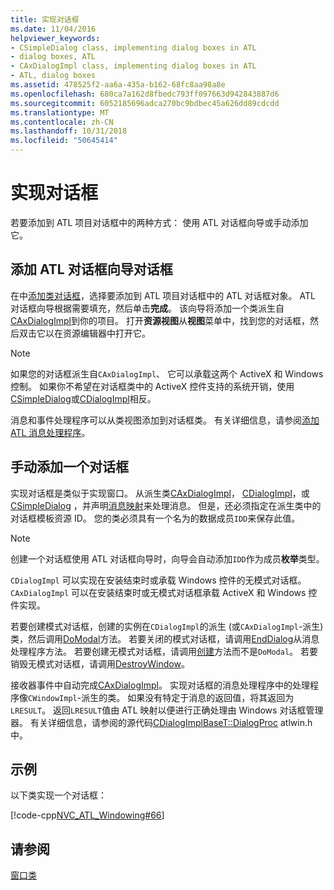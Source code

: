 ```yaml
---
title: 实现对话框
ms.date: 11/04/2016
helpviewer_keywords:
- CSimpleDialog class, implementing dialog boxes in ATL
- dialog boxes, ATL
- CAxDialogImpl class, implementing dialog boxes in ATL
- ATL, dialog boxes
ms.assetid: 478525f2-aa6a-435a-b162-68fc8aa98a8e
ms.openlocfilehash: 680ca7a162d8fbedc793ff097663d942843887d6
ms.sourcegitcommit: 6052185696adca270bc9bdbec45a626dd89cdcdd
ms.translationtype: MT
ms.contentlocale: zh-CN
ms.lasthandoff: 10/31/2018
ms.locfileid: "50645414"
---
```

# <a name="implementing-a-dialog-box"></a>实现对话框

若要添加到 ATL 项目对话框中的两种方式： 使用 ATL 对话框向导或手动添加它。

## <a name="adding-a-dialog-box-with-the-atl-dialog-wizard"></a>添加 ATL 对话框向导对话框

在中[添加类对话框](../ide/add-class-dialog-box.md)，选择要添加到 ATL 项目对话框中的 ATL 对话框对象。 ATL 对话框向导根据需要填充，然后单击**完成**。 该向导将添加一个类派生自[CAxDialogImpl](../atl/reference/caxdialogimpl-class.md)到你的项目。 打开**资源视图**从**视图**菜单中，找到您的对话框，然后双击它以在资源编辑器中打开它。

> [!NOTE]
>  如果您的对话框派生自`CAxDialogImpl`、 它可以承载这两个 ActiveX 和 Windows 控制。 如果你不希望在对话框类中的 ActiveX 控件支持的系统开销，使用[CSimpleDialog](../atl/reference/csimpledialog-class.md)或[CDialogImpl](../atl/reference/cdialogimpl-class.md)相反。

消息和事件处理程序可以从类视图添加到对话框类。 有关详细信息，请参阅[添加 ATL 消息处理程序](../atl/adding-an-atl-message-handler.md)。

## <a name="adding-a-dialog-box-manually"></a>手动添加一个对话框

实现对话框是类似于实现窗口。 从派生类[CAxDialogImpl](../atl/reference/caxdialogimpl-class.md)， [CDialogImpl](../atl/reference/cdialogimpl-class.md)，或[CSimpleDialog](../atl/reference/csimpledialog-class.md) ，并声明[消息映射](../atl/message-maps-atl.md)来处理消息。 但是，还必须指定在派生类中的对话框模板资源 ID。 您的类必须具有一个名为的数据成员`IDD`来保存此值。

> [!NOTE]
>  创建一个对话框使用 ATL 对话框向导时，向导会自动添加`IDD`作为成员**枚举**类型。

`CDialogImpl` 可以实现在安装结束时或承载 Windows 控件的无模式对话框。 `CAxDialogImpl` 可以在安装结束时或无模式对话框承载 ActiveX 和 Windows 控件实现。

若要创建模式对话框，创建的实例在`CDialogImpl`的派生 (或`CAxDialogImpl`-派生) 类，然后调用[DoModal](../atl/reference/cdialogimpl-class.md#domodal)方法。 若要关闭的模式对话框，请调用[EndDialog](../atl/reference/cdialogimpl-class.md#enddialog)从消息处理程序方法。 若要创建无模式对话框，请调用[创建](../atl/reference/cdialogimpl-class.md#create)方法而不是`DoModal`。 若要销毁无模式对话框，请调用[DestroyWindow](../atl/reference/cdialogimpl-class.md#destroywindow)。

接收器事件中自动完成[CAxDialogImpl](../atl/reference/caxdialogimpl-class.md)。 实现对话框的消息处理程序中的处理程序像`CWindowImpl`-派生的类。 如果没有特定于消息的返回值，将其返回为`LRESULT`。 返回`LRESULT`值由 ATL 映射以便进行正确处理由 Windows 对话框管理器。 有关详细信息，请参阅的源代码[CDialogImplBaseT::DialogProc](../atl/reference/cdialogimpl-class.md#dialogproc) atlwin.h 中。

## <a name="example"></a>示例

以下类实现一个对话框：

[!code-cpp[NVC_ATL_Windowing#66](../atl/codesnippet/cpp/implementing-a-dialog-box_1.h)]

## <a name="see-also"></a>请参阅

[窗口类](../atl/atl-window-classes.md)

